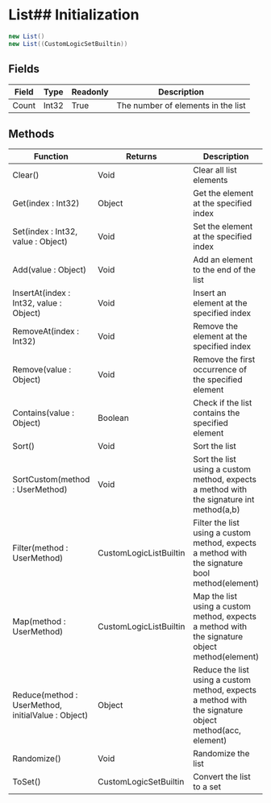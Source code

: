 # List## Initialization
```csharp
new List()
new List((CustomLogicSetBuiltin))
```
## Fields
|Field|Type|Readonly|Description|
|---|---|---|---|
|Count|Int32|True|The number of elements in the list|
## Methods
|Function|Returns|Description|
|---|---|---|
|Clear()|Void|Clear all list elements|
|Get(index : Int32)|Object|Get the element at the specified index|
|Set(index : Int32, value : Object)|Void|Set the element at the specified index|
|Add(value : Object)|Void|Add an element to the end of the list|
|InsertAt(index : Int32, value : Object)|Void|Insert an element at the specified index|
|RemoveAt(index : Int32)|Void|Remove the element at the specified index|
|Remove(value : Object)|Void|Remove the first occurrence of the specified element|
|Contains(value : Object)|Boolean|Check if the list contains the specified element|
|Sort()|Void|Sort the list|
|SortCustom(method : UserMethod)|Void|Sort the list using a custom method, expects a method with the signature int method(a,b)|
|Filter(method : UserMethod)|CustomLogicListBuiltin|Filter the list using a custom method, expects a method with the signature bool method(element)|
|Map(method : UserMethod)|CustomLogicListBuiltin|Map the list using a custom method, expects a method with the signature object method(element)|
|Reduce(method : UserMethod, initialValue : Object)|Object|Reduce the list using a custom method, expects a method with the signature object method(acc, element)|
|Randomize()|Void|Randomize the list|
|ToSet()|CustomLogicSetBuiltin|Convert the list to a set|
